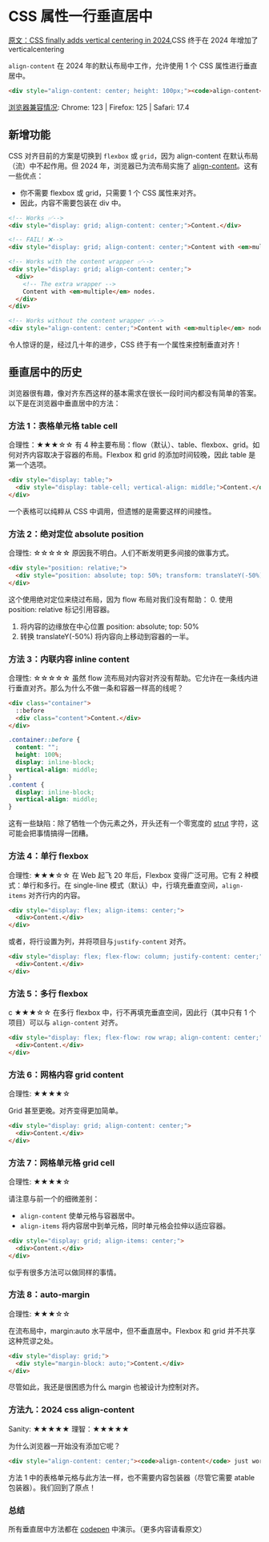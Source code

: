 # CSS 属性一行垂直居中

[原文：CSS finally adds vertical centering in 2024.](https://build-your-own.org/blog/20240813_css_vertical_center/)CSS 终于在 2024 年增加了 verticalcentering

`align-content` 在 2024 年的默认布局中工作，允许使用 1 个 CSS 属性进行垂直居中。

```html
<div style="align-content: center; height: 100px;"><code>align-content</code> just works!</div>
```

[浏览器兼容情况](https://caniuse.com/?search=align-content):
Chrome: 123 | Firefox: 125 | Safari: 17.4

## 新增功能

CSS 对齐目前的方案是切换到 `flexbox` 或 `grid`，因为 align-content 在默认布局（流）中不起作用。但 2024 年，浏览器已为流布局实施了 [align-content](https://web.dev/blog/align-content-block)。这有一些优点：

- 你不需要 flexbox 或 grid，只需要 1 个 CSS 属性来对齐。
- 因此，内容不需要包装在 div 中。

```html
<!-- Works ✅-->
<div style="display: grid; align-content: center;">Content.</div>

<!-- FAIL! ❌-->
<div style="display: grid; align-content: center;">Content with <em>multiple</em> nodes.</div>

<!-- Works with the content wrapper ✅-->
<div style="display: grid; align-content: center;">
  <div>
    <!-- The extra wrapper -->
    Content with <em>multiple</em> nodes.
  </div>
</div>

<!-- Works without the content wrapper ✅-->
<div style="align-content: center;">Content with <em>multiple</em> nodes.</div>
```

令人惊讶的是，经过几十年的进步，CSS 终于有一个属性来控制垂直对齐！

## 垂直居中的历史

浏览器很有趣，像对齐东西这样的基本需求在很长一段时间内都没有简单的答案。
以下是在浏览器中垂直居中的方法：

### 方法 1：表格单元格 table cell

合理性：★★★☆☆
有 4 种主要布局：flow（默认）、table、flexbox、grid。如何对齐内容取决于容器的布局。Flexbox 和 grid 的添加时间较晚，因此 table 是第一个选项。

```html
<div style="display: table;">
  <div style="display: table-cell; vertical-align: middle;">Content.</div>
</div>
```

一个表格可以纯粹从 CSS 中调用，但遗憾的是需要这样的间接性。

### 方法 2：绝对定位 absolute position

合理性: ☆☆☆☆☆
原因我不明白。人们不断发明更多间接的做事方式。

```html
<div style="position: relative;">
  <div style="position: absolute; top: 50%; transform: translateY(-50%);">Content.</div>
</div>
```

这个使用绝对定位来绕过布局，因为 flow 布局对我们没有帮助： 0. 使用 position: relative 标记引用容器。

1. 将内容的边缘放在中心位置 position: absolute; top: 50%
2. 转换 translateY(-50%) 将内容向上移动到容器的一半。

### 方法 3：内联内容 inline content

合理性: ☆☆☆☆☆
虽然 flow 流布局对内容对齐没有帮助。它允许在一条线内进行垂直对齐。那么为什么不做一条和容器一样高的线呢？

```html
<div class="container">
  ::before
  <div class="content">Content.</div>
</div>
```

```css
.container::before {
  content: "";
  height: 100%;
  display: inline-block;
  vertical-align: middle;
}
.content {
  display: inline-block;
  vertical-align: middle;
}
```

这有一些缺陷：除了牺牲一个伪元素之外，开头还有一个零宽度的 [strut](https://christopheraue.net/design/vertical-align#:~:text=strut) 字符，这可能会把事情搞得一团糟。

### 方法 4：单行 flexbox

合理性: ★★★☆☆
在 Web 起飞 20 年后，Flexbox 变得广泛可用。它有 2 种模式：单行和多行。在 single-line 模式（默认）中，行填充垂直空间，`align-items` 对齐行内的内容。

```html
<div style="display: flex; align-items: center;">
  <div>Content.</div>
</div>
```

或者，将行设置为列，并将项目与`justify-content` 对齐。

```html
<div style="display: flex; flex-flow: column; justify-content: center;">
  <div>Content.</div>
</div>
```

### 方法 5：多行 flexbox

c ★★★☆☆
在多行 flexbox 中，行不再填充垂直空间，因此行（其中只有 1 个项目）可以与 `align-content` 对齐。

```html
<div style="display: flex; flex-flow: row wrap; align-content: center;">
  <div>Content.</div>
</div>
```

### 方法 6：网格内容 grid content

合理性: ★★★★☆

Grid 甚至更晚。对齐变得更加简单。

```html
<div style="display: grid; align-content: center;">
  <div>Content.</div>
</div>
```

### 方法 7：网格单元格 grid cell

合理性: ★★★★☆

请注意与前一个的细微差别：

- `align-content` 使单元格与容器居中。
- `align-items` 将内容居中到单元格，同时单元格会拉伸以适应容器。

```html
<div style="display: grid; align-items: center;">
  <div>Content.</div>
</div>
```

似乎有很多方法可以做同样的事情。

### 方法 8：auto-margin

合理性: ★★★☆☆

在流布局中，margin:auto 水平居中，但不垂直居中。Flexbox 和 grid 并不共享这种荒谬之处。

```html
<div style="display: grid;">
  <div style="margin-block: auto;">Content.</div>
</div>
```

尽管如此，我还是很困惑为什么 margin 也被设计为控制对齐。

### 方法九：2024 css align-content

Sanity: ★★★★★ 理智：★★★★★

为什么浏览器一开始没有添加它呢？

```html
<div style="align-content: center;"><code>align-content</code> just works!</div>
```

方法 1 中的表格单元格与此方法一样，也不需要内容包装器（尽管它需要 atable 包装器）。我们回到了原点！

### 总结

所有垂直居中方法都在 [codepen](https://codepen.io/byo-books/pen/Porpmab?editors=1000) 中演示。（更多内容请看原文）

